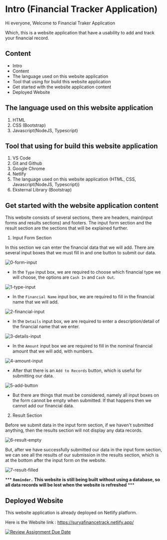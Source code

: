 # Intro (Financial Tracker Application)
Hi everyone, Welcome to Financial Traker Application

Which, this is a website application that have a usability to add and track your financial record.

## Content

* Intro
* Content
* The language used on this website application
* Tool that using for build this website application
* Get started with the website application content
* Deployed Website

## The language used on this website application
1. HTML
2. CSS (Bootstrap)
3. Javascript(NodeJS, Typescript)

## Tool that using for build this website application
1. VS Code
2. Git and Github
3. Google Chrome
4. Netlify
5. The language used on this website application (HTML, CSS, Javascript(NodeJS, Typescript))
7. Eksternal Library (Bootstrap)

## Get started with the website application content
This website consists of several sections, there are headers, main(input forms and results sections) and footers. The input form section and the result section are the sections that will be explained further.

1. Input Form Section

In this section we can enter the financial data that we will add. There are several input boxes that we must fill in and one button to submit our data.

![0-form-input](https://github.com/RevoU-FSSE-2/week-7-SuryaFtr/assets/127850712/e6888de2-c447-42c3-aae7-78847c83a0ab)

- In the `Type` input box, we are required to choose which financial type we will choose, the options are `Cash In` and `Cash Out`.

![1-type-input](https://github.com/RevoU-FSSE-2/week-7-SuryaFtr/assets/127850712/2e7de3ec-a132-4865-bdfb-ff9c22dccec5)

- In the `Financial Name` input box, we are required to fill in the financial name that we will add.

![2-financial-input](https://github.com/RevoU-FSSE-2/week-7-SuryaFtr/assets/127850712/6a2b07f9-30bb-4757-9550-fff7dc4f6d37)

- In the `Details` input box, we are required to enter a description/detail of the financial name that we enter.

![3-details-input](https://github.com/RevoU-FSSE-2/week-7-SuryaFtr/assets/127850712/dde5f883-a131-419b-893b-1f4ae1d4dd1d)

- In the `Amount` input box we are required to fill in the nominal financial amount that we will add, with numbers.

![4-amount-input](https://github.com/RevoU-FSSE-2/week-7-SuryaFtr/assets/127850712/32bdefb3-fc50-400a-883b-9883b3075c76)

- After that there is an `Add to Records` button, which is useful for submitting our data.

![5-add-button](https://github.com/RevoU-FSSE-2/week-7-SuryaFtr/assets/127850712/f0542c04-09d9-4f02-9492-f12d0cb94ef6)

- But there are things that must be considered, namely all input boxes on the form cannot be empty when submitted. If that happens then we cannot add our financial data.

2. Result Section

Before we submit data in the input form section, if we haven't submitted anything, then the results section will not display any data records.

![6-result-empty](https://github.com/RevoU-FSSE-2/week-7-SuryaFtr/assets/127850712/d6ce318d-4ba5-4275-92c8-1241543dc434)

But, after we have successfully submitted our data in the input form section, we can see all the results of our submission in the results section, which is at the bottom after the input form on the website.

![7-result-filled](https://github.com/RevoU-FSSE-2/week-7-SuryaFtr/assets/127850712/3d55adb8-a8f9-4b1c-96c9-6b2714e40afd)

*** **`Reminder.` This website is still being built without using a database, so all data records will be lost when the website is refreshed** ***

## Deployed Website
This website application is already deployed on Netlify platform.

Here is the Website link : https://suryafinancetrack.netlify.app/


[![Review Assignment Due Date](https://classroom.github.com/assets/deadline-readme-button-24ddc0f5d75046c5622901739e7c5dd533143b0c8e959d652212380cedb1ea36.svg)](https://classroom.github.com/a/jmQFTmFT)
